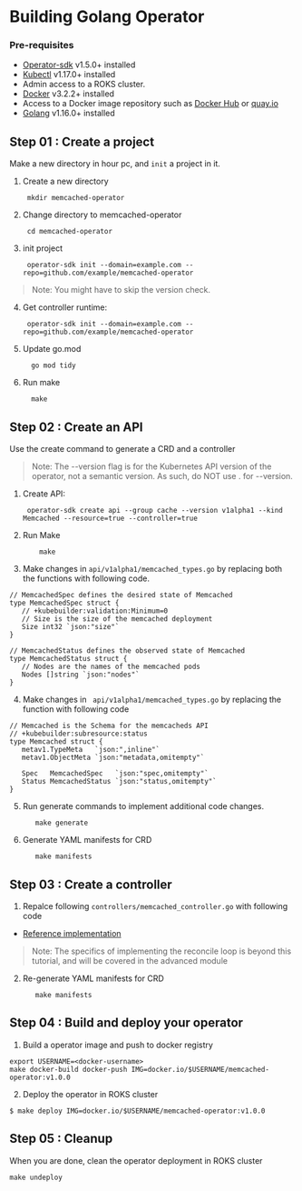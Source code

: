 # Building Golang Operator

### Pre-requisites
- [Operator-sdk](https://sdk.operatorframework.io/docs/installation/?utm_medium=Exinfluencer&utm_source=Exinfluencer&utm_content=000026UJ&utm_term=10006555&utm_id=NA-SkillsNetwork-coursescognitiveclassai-SkillsNetworkCoursesIBMDeveloperSkillsNetworkCO0201ENSkillsNetwork23008840-2021-01-01) v1.5.0+ installed </br>
- [Kubectl](https://kubernetes.io/docs/tasks/tools/?utm_medium=Exinfluencer&utm_source=Exinfluencer&utm_content=000026UJ&utm_term=10006555&utm_id=NA-SkillsNetwork-coursescognitiveclassai-SkillsNetworkCoursesIBMDeveloperSkillsNetworkCO0201ENSkillsNetwork23008840-2021-01-01#kubectl) v1.17.0+ installed </br>
- Admin access to a ROKS cluster. 
- [Docker](https://docs.docker.com/get-docker/?utm_medium=Exinfluencer&utm_source=Exinfluencer&utm_content=000026UJ&utm_term=10006555&utm_id=NA-SkillsNetwork-coursescognitiveclassai-SkillsNetworkCoursesIBMDeveloperSkillsNetworkCO0201ENSkillsNetwork23008840-2021-01-01) v3.2.2+ installed
- Access to a Docker image repository such as [Docker Hub](https://hub.docker.com) or [quay.io](https://quay.io/) </br>
- [Golang](https://golang.org/doc/install?utm_medium=Exinfluencer&utm_source=Exinfluencer&utm_content=000026UJ&utm_term=10006555&utm_id=NA-SkillsNetwork-coursescognitiveclassai-SkillsNetworkCoursesIBMDeveloperSkillsNetworkCO0201ENSkillsNetwork23008840-2021-01-01) v1.16.0+ installed



## Step 01 : Create a project
Make a new directory in hour pc, and `init` a project in it.

 1. Create a new directory
      ```console
       mkdir memcached-operator
      ```
 2. Change directory to memcached-operator
      ```console
       cd memcached-operator
      ```
3. init project 
      ```console
       operator-sdk init --domain=example.com --repo=github.com/example/memcached-operator
      ```
> Note: You might have to skip the version check.</br>
4. Get controller runtime: </br>
      ```console
       operator-sdk init --domain=example.com --repo=github.com/example/memcached-operator
      ```
5. Update go.mod </br>
     ```console
       go mod tidy
     ```
6. Run make </br>
     ```console
       make
     ```
## Step 02 : Create an API    
Use the create command to generate a CRD and a controller
> Note: The --version flag is for the Kubernetes API version of the operator, not a semantic version. As such, do NOT use . for --version.
1. Create API: </br>
     ```console
      operator-sdk create api --group cache --version v1alpha1 --kind Memcached --resource=true --controller=true 
     ```
2. Run Make </br>
   ```console
       make
   ```
3. Make changes in `api/v1alpha1/memcached_types.go` by replacing both the functions with following code.</br>
 ```console
// MemcachedSpec defines the desired state of Memcached
type MemcachedSpec struct {
	// +kubebuilder:validation:Minimum=0
	// Size is the size of the memcached deployment
	Size int32 `json:"size"`
}

// MemcachedStatus defines the observed state of Memcached
type MemcachedStatus struct {
	// Nodes are the names of the memcached pods
	Nodes []string `json:"nodes"`
}
 ```
4. Make changes in ` api/v1alpha1/memcached_types.go` by replacing the function with following code  </br>
 ```
 // Memcached is the Schema for the memcacheds API
// +kubebuilder:subresource:status
type Memcached struct {
	metav1.TypeMeta   `json:",inline"`
	metav1.ObjectMeta `json:"metadata,omitempty"`

	Spec   MemcachedSpec   `json:"spec,omitempty"`
	Status MemcachedStatus `json:"status,omitempty"`
}
 ```
5. Run generate commands to implement additional code changes.
   ```console
      make generate
   ```
6. Generate YAML manifests for CRD </br>
   ```console
      make manifests
   ```
## Step 03 : Create a controller
1. Repalce following `controllers/memcached_controller.go` with following code
- [Reference implementation](https://github.com/operator-framework/operator-sdk/blob/master/testdata/go/v3/memcached-operator/controllers/memcached_controller.go)
> Note: The specifics of implementing the reconcile loop is beyond this tutorial, and will be covered in the advanced module
2. Re-generate YAML manifests for CRD </br>
   ```console
      make manifests
   ```
## Step 04 : Build and deploy your operator
1. Build a operator image and push to docker registry
```
export USERNAME=<docker-username>
make docker-build docker-push IMG=docker.io/$USERNAME/memcached-operator:v1.0.0
```
2. Deploy the operator in ROKS cluster
```
$ make deploy IMG=docker.io/$USERNAME/memcached-operator:v1.0.0
```
## Step 05 : Cleanup
When you are done, clean the operator deployment in ROKS cluster
```
make undeploy

```

